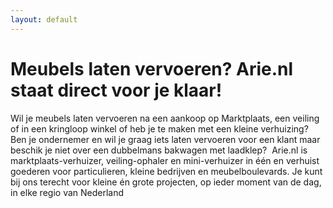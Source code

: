```yaml
---
layout: default
---
```


# Meubels laten vervoeren? Arie.nl staat direct voor je klaar!

Wil je meubels laten vervoeren na een aankoop op Marktplaats, een veiling of in een
kringloop winkel of heb je te maken met een kleine verhuizing? Ben je ondernemer en wil je
graag iets laten vervoeren voor een klant maar beschik je niet over een dubbelmans
bakwagen met laadklep? 
Arie.nl is marktplaats-verhuizer, veiling-ophaler en mini-verhuizer in één en verhuist
goederen voor particulieren, kleine bedrijven en meubelboulevards. Je kunt bij ons terecht
voor kleine én grote projecten, op ieder moment van de dag, in elke regio van Nederland
